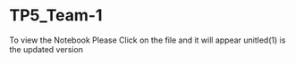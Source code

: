 # TP5_Team-1
To view the Notebook Please Click on the file and it will appear unitled(1) is the updated version
